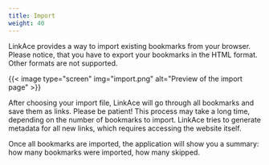 ```yaml
---
title: Import
weight: 40
---
```


LinkAce provides a way to import existing bookmarks from your browser. Please notice, that you have to export your bookmarks in the HTML format. Other formats are not supported.

{{< image type="screen" img="import.png" alt="Preview of the import page" >}}

After choosing your import file, LinkAce will go through all bookmarks and save them as links. Please be patient! This process may take a long time, depending on the number of bookmarks to import. LinkAce tries to generate metadata for all new links, which requires accessing the website itself.

Once all bookmarks are imported, the application will show you a summary: how many bookmarks were imported, how many skipped.
